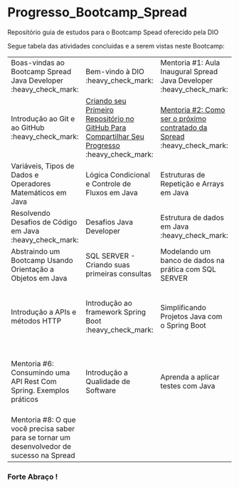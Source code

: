 # Progresso_Bootcamp_Spread
Repositório guia de estudos para o Bootcamp Spead oferecido pela DIO

Segue tabela das atividades concluidas e a serem vistas neste Bootcamp:

<table>
  <tr>
    <td>Boas-vindas ao Bootcamp Spread Java Developer :heavy_check_mark:</td>
    <td>Bem-vindo à DIO :heavy_check_mark:</td>
    <td>Mentoria #1: Aula Inaugural Spread Java Developer :heavy_check_mark:</td>
    <td>Lógica de Programação Essencial :heavy_check_mark: </td>
    <td>Aprenda o que são Estrutura de Dados e Algoritmos :heavy_check_mark:</td>
  </tr>
  <tr>
    <td>Introdução ao Git e ao GitHub :heavy_check_mark:</td>
    <td> <a href="https://github.com/Amorim-cyber/Progresso_Bootcamp_Spread/blob/main/Criando%20seu%20Primeiro%20Reposit%C3%B3rio%20no%20GitHub%20Para%20Compartilhar%20Seu%20Progresso/anota%C3%A7%C3%B5es.md">Criando seu Primeiro Repositório no GitHub Para Compartilhar Seu Progresso</a> :heavy_check_mark:</td>
    <td> <a href="https://github.com/Amorim-cyber/Progresso_Bootcamp_Spread/blob/main/Mentoria%20%232%20Como%20ser%20o%20pr%C3%B3ximo%20contratado%20da%20Spread/anota%C3%A7%C3%B5es.md">Mentoria #2: Como ser o próximo contratado da Spread</a> :heavy_check_mark:</td>
    <td>Mentoria #3: Start coding - Java Essencials 1 </td>
    <td>Dominando IDEs Java :heavy_check_mark:</td>
  </tr>
  <tr>
    <td>Variáveis, Tipos de Dados e Operadores Matemáticos em Java</td>
    <td>Lógica Condicional e Controle de Fluxos em Java</td>
    <td>Estruturas de Repetição e Arrays em Java</td>
    <td>Reforçando o Conceito de Laços em Java</td>
    <td>Mentoria #4: Como resolver os desafios de código</td>
  </tr>
  <tr>
    <td>Resolvendo Desafios de Código em Java :heavy_check_mark:</td>
    <td>Desafios Java Developer</td>
    <td>Estrutura de dados em Java :heavy_check_mark:</td>
    <td>Trabalhando com Collections Java :heavy_check_mark:</td>
    <td>Introdução a orientação a objetos com Java :heavy_check_mark:</td>
  </tr>
  <tr>
    <td>Abstraindo um Bootcamp Usando Orientação a Objetos em Java</td>
    <td>SQL SERVER - Criando suas primeiras consultas</td>
    <td>Modelando um banco de dados na prática com SQL SERVER</td>
    <td>SQL Server: Boas práticas em bancos relacionais</td>
    <td>Mentoria #5:  ORACLE DATABASE - Diferenciais</td>
  </tr>
  <tr>
    <td>Introdução a APIs e métodos HTTP</td>
    <td>Introdução ao framework Spring Boot :heavy_check_mark:</td>
    <td>Simplificando Projetos Java com o Spring Boot</td>
    <td>Introdução aos Conceitos de API e Clean Architecture :heavy_check_mark:</td>
    <td> <a href="https://github.com/Amorim-cyber/Projeto-Dio-Live2">Desenvolvendo um sistema de gerenciamento de pessoas em API REST com Spring Boot</a> :heavy_check_mark:</td>
  </tr>
  <tr>
    <td>Mentoria #6:  Consumindo uma API Rest Com Spring. Exemplos práticos</td>
    <td>Introdução a Qualidade de Software</td>
    <td>Aprenda a aplicar testes com Java</td>
    <td>Desenvolvimento de testes unitários para validar uma API REST de gerenciamento estoques de cerveja</td>
    <td>Mentoria #7: Introdução ao teste de Software</td>
  </tr>
  <tr>
    <td>Mentoria #8: O que você precisa saber para se tornar um desenvolvedor de sucesso na Spread</td>
  </tr>
</table>


### Forte Abraço !
